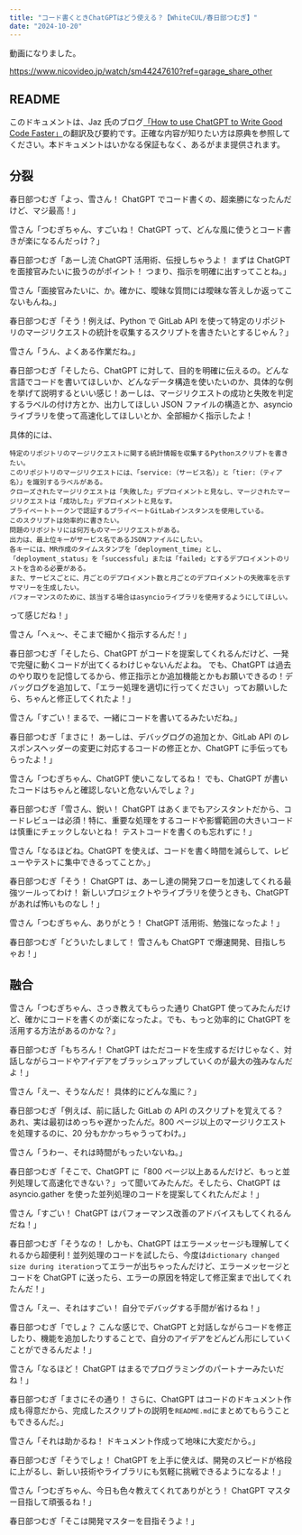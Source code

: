 ```yaml
---
title: "コード書くときChatGPTはどう使える？【WhiteCUL/春日部つむぎ】"
date: "2024-10-20"
---
```


動画になりました。

https://www.nicovideo.jp/watch/sm44247610?ref=garage_share_other

## README

このドキュメントは、Jaz 氏のブログ[「How to use ChatGPT to Write Good Code Faster」](https://jazco.dev/2023/04/19/using-chatgpt-to-write-good-code-faster/)の翻訳及び要約です。正確な内容が知りたい方は原典を参照してください。本ドキュメントはいかなる保証もなく、あるがまま提供されます。

## 分裂

春日部つむぎ「よっ、雪さん！ ChatGPT でコード書くの、超楽勝になったんだけど、マジ最高！」

雪さん「つむぎちゃん、すごいね！ ChatGPT って、どんな風に使うとコード書きが楽になるんだっけ？」

春日部つむぎ「あーし流 ChatGPT 活用術、伝授しちゃうよ！ まずは ChatGPT を面接官みたいに扱うのがポイント！ つまり、指示を明確に出すってことね。」

雪さん「面接官みたいに、か。確かに、曖昧な質問には曖昧な答えしか返ってこないもんね。」

春日部つむぎ「そう！例えば、Python で GitLab API を使って特定のリポジトリのマージリクエストの統計を収集するスクリプトを書きたいとするじゃん？」

雪さん「うん、よくある作業だね。」

春日部つむぎ「そしたら、ChatGPT に対して、目的を明確に伝えるの。どんな言語でコードを書いてほしいか、どんなデータ構造を使いたいのか、具体的な例を挙げて説明するといい感じ！あーしは、マージリクエストの成功と失敗を判定するラベルの付け方とか、出力してほしい JSON ファイルの構造とか、asyncio ライブラリを使って高速化してほしいとか、全部細かく指示したよ！

具体的には、

```
特定のリポジトリのマージリクエストに関する統計情報を収集するPythonスクリプトを書きたい。
このリポジトリのマージリクエストには、「service:（サービス名）」と「tier:（ティア名）」を識別するラベルがある。
クローズされたマージリクエストは「失敗した」デプロイメントと見なし、マージされたマージリクエストは「成功した」デプロイメントと見なす。
プライベートトークンで認証するプライベートGitLabインスタンスを使用している。
このスクリプトは効率的に書きたい。
問題のリポジトリには何万ものマージリクエストがある。
出力は、最上位キーがサービス名であるJSONファイルにしたい。
各キーには、MR作成のタイムスタンプを「deployment_time」とし、「deployment_status」を「successful」または「failed」とするデプロイメントのリストを含める必要がある。
また、サービスごとに、月ごとのデプロイメント数と月ごとのデプロイメントの失敗率を示すサマリーを生成したい。
パフォーマンスのために、該当する場合はasyncioライブラリを使用するようにしてほしい。
```

って感じだね！」

雪さん「へぇ～、そこまで細かく指示するんだ！」

春日部つむぎ「そしたら、ChatGPT がコードを提案してくれるんだけど、一発で完璧に動くコードが出てくるわけじゃないんだよね。 でも、ChatGPT は過去のやり取りを記憶してるから、修正指示とか追加機能とかもお願いできるの！デバッグログを追加して、「エラー処理を適切に行ってください」ってお願いしたら、ちゃんと修正してくれたよ！」

雪さん「すごい！まるで、一緒にコードを書いてるみたいだね。」

春日部つむぎ「まさに！ あーしは、デバッグログの追加とか、GitLab API のレスポンスヘッダーの変更に対応するコードの修正とか、ChatGPT に手伝ってもらったよ！」

雪さん「つむぎちゃん、ChatGPT 使いこなしてるね！ でも、ChatGPT が書いたコードはちゃんと確認しないと危ないんでしょ？」

春日部つむぎ「雪さん、鋭い！ ChatGPT はあくまでもアシスタントだから、コードレビューは必須！特に、重要な処理をするコードや影響範囲の大きいコードは慎重にチェックしないとね！ テストコードを書くのも忘れずに！」

雪さん「なるほどね。ChatGPT を使えば、コードを書く時間を減らして、レビューやテストに集中できるってことか。」

春日部つむぎ「そう！ ChatGPT は、あーし達の開発フローを加速してくれる最強ツールってわけ！ 新しいプロジェクトやライブラリを使うときも、ChatGPT があれば怖いものなし！」

雪さん「つむぎちゃん、ありがとう！ ChatGPT 活用術、勉強になったよ！」

春日部つむぎ「どういたしまして！ 雪さんも ChatGPT で爆速開発、目指しちゃお！」

## 融合

雪さん「つむぎちゃん、さっき教えてもらった通り ChatGPT 使ってみたんだけど、確かにコードを書くのが楽になったよ。でも、もっと効率的に ChatGPT を活用する方法があるのかな？」

春日部つむぎ「もちろん！ ChatGPT はただコードを生成するだけじゃなく、対話しながらコードやアイデアをブラッシュアップしていくのが最大の強みなんだよ！」

雪さん「えー、そうなんだ！ 具体的にどんな風に？」

春日部つむぎ「例えば、前に話した GitLab の API のスクリプトを覚えてる？ あれ、実は最初はめっちゃ遅かったんだ。800 ページ以上のマージリクエストを処理するのに、20 分もかかっちゃうってわけ。」

雪さん「うわー、それは時間がもったいないね。」

春日部つむぎ「そこで、ChatGPT に「800 ページ以上あるんだけど、もっと並列処理して高速化できない？」って聞いてみたんだ。そしたら、ChatGPT は asyncio.gather を使った並列処理のコードを提案してくれたんだよ！」

雪さん「すごい！ ChatGPT はパフォーマンス改善のアドバイスもしてくれるんだね！」

春日部つむぎ「そうなの！ しかも、ChatGPT はエラーメッセージも理解してくれるから超便利！並列処理のコードを試したら、今度は`dictionary changed size during iteration`ってエラーが出ちゃったんだけど、エラーメッセージとコードを ChatGPT に送ったら、エラーの原因を特定して修正案まで出してくれたんだ！」

雪さん「えー、それはすごい！ 自分でデバッグする手間が省けるね！」

春日部つむぎ「でしょ？ こんな感じで、ChatGPT と対話しながらコードを修正したり、機能を追加したりすることで、自分のアイデアをどんどん形にしていくことができるんだよ！」

雪さん「なるほど！ ChatGPT はまるでプログラミングのパートナーみたいだね！」

春日部つむぎ「まさにその通り！ さらに、ChatGPT はコードのドキュメント作成も得意だから、完成したスクリプトの説明を`README.md`にまとめてもらうこともできるんだ。」

雪さん「それは助かるね！ ドキュメント作成って地味に大変だから。」

春日部つむぎ「そうでしょ！ ChatGPT を上手に使えば、開発のスピードが格段に上がるし、新しい技術やライブラリにも気軽に挑戦できるようになるよ！」

雪さん「つむぎちゃん、今日も色々教えてくれてありがとう！ ChatGPT マスター目指して頑張るね！」

春日部つむぎ「そこは開発マスターを目指そうよ！」
